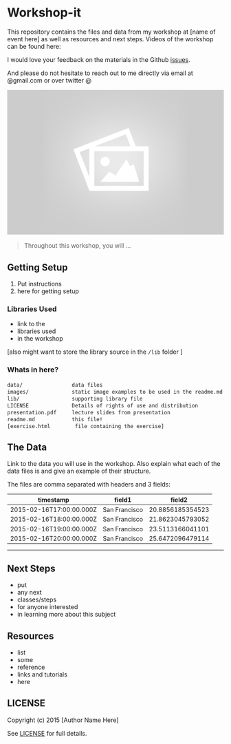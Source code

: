 # Workshop-it

This repository contains the files and data from my workshop at [name of event here] as well as resources and next steps. Videos of the workshop can be found here: <link to Youtube playlist>

I would love your feedback on the materials in the Github [issues](https://github.com/Jay-Oh-eN/workshop-it/issues).

And please do not hesitate to reach out to me directly via email at <my name>@gmail.com or over twitter @<my handle>

![placeholder](images/placeholder.png)

> Throughout this workshop, you will ...

## Getting Setup

1. Put instructions
2. here for getting setup

### Libraries Used
* link to the
* libraries used
* in the workshop

[also might want to store the library source in the `/lib` folder ]

### Whats in here?

    data/                data files
    images/              static image examples to be used in the readme.md
    lib/                 supporting library file
    LICENSE              Details of rights of use and distribution
    presentation.pdf     lecture slides from presentation
    readme.md            this file!
    [exercise.html        file containing the exercise]

## The Data

Link to the data you will use in the workshop.  Also explain what each of the data files is and give an example of their structure.

The files are comma separated with headers and 3 fields:

timestamp|field1|field2
:--:|:--:|:--:
2015-02-16T17:00:00.000Z|San Francisco|20.8856185354523
2015-02-16T18:00:00.000Z|San Francisco|21.8623045793052
2015-02-16T19:00:00.000Z|San Francisco|23.5113166041101
2015-02-16T20:00:00.000Z|San Francisco|25.6472096479114

<hr>

## Next Steps
* put
* any next
* classes/steps
* for anyone interested
* in learning more about this subject

## Resources

* list
* some
* reference
* links and tutorials
* here

## LICENSE

Copyright (c) 2015 [Author Name Here]

See [LICENSE](LICENSE) for full details.